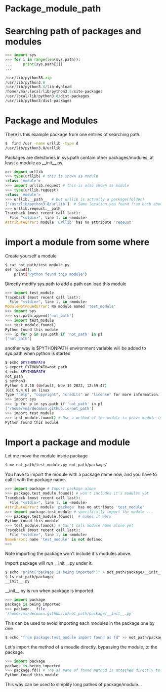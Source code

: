 # Package_module_path



# Searching path of packages and modules

```python
>>> import sys
>>> for i in range(len(sys.path)):
...     print(sys.path[i])
... 

/usr/lib/python38.zip
/usr/lib/python3.8
/usr/lib/python3.8/lib-dynload
/home/vma/.local/lib/python3.8/site-packages
/usr/local/lib/python3.8/dist-packages
/usr/lib/python3/dist-packages
```

# Package and Modules

There is this example package from one entries of searching path.

```bash
$  find /usr -name urllib -type d
/usr/lib/python3.8/urllib
```
Packages are directories in sys.path contain other packages/modules, at least a module as \_\_init__.py.

```python
>>> import urllib 
>>> type(urllib) # this is shown as module
<class 'module'>
>>> import urllib.request # this is also shown as module
>>> type(urllib.request)
<class 'module'>
>>> urllib.__path__  # but urllib is actually a package(folder)
['/usr/lib/python3.8/urllib']  # Same location you found from bash above
>>> urllib.reqeust.__path__
Traceback (most recent call last):
  File "<stdin>", line 1, in <module>
AttributeError: module 'urllib' has no attribute 'reqeust'
```
# import a module from some where
Create yourself a module

```bash
$ cat not_path/test_module.py 
def found():
    print("Python found this module")
```

Directly modify sys.path to add a path can load this module

```python
>>> import test_module
Traceback (most recent call last):
  File "<stdin>", line 1, in <module>
ModuleNotFoundError: No module named 'test_module'
>>> import sys
>>> sys.path.append('not_path')
>>> import test_module
>>> test_module.found()
Python found this module
>>> [p for p in sys.path if 'not_path' in p]
['not_path']
```

another way is $PYTHONPATH environment variable will be added to sys.path when python is started

```bash
$ echo $PYTHONPATH
$ export PYTHONPATH=not_path
$ echo $PYTHONPATH
not_path
$ python3
Python 3.8.10 (default, Nov 14 2022, 12:59:47) 
[GCC 9.4.0] on linux
Type "help", "copyright", "credits" or "license" for more information.
>>> import sys
>>> [p for p in sys.path if 'not_path' in p]
['/home/vma/decmaxn.github.io/not_path']
>>> import test_module
>>> test_module.found() # Use a method of the module to prove module is imported properly
Python found this module
```

# Import a package and module

Let me move the module inside package

```bash
$ mv not_path/test_module.py not_path/package/
```
You have to import the module with a package name now, and you have to call it with the package name. 

```python
>>> import package # Import package alone
>>> package.test_module.found() # won't includes it's modules yet
Traceback (most recent call last):
  File "<stdin>", line 1, in <module>
AttributeError: module 'package' has no attribute 'test_module'
>>> import package.test_module # specifically import the module ...
>>> package.test_module.found()  # makes it work
Python found this module
>>> test_module.found() # Can't call module name alone yet
Traceback (most recent call last):
  File "<stdin>", line 1, in <module>
NameError: name 'test_module' is not defined
>>> 
```
Note importing the package won't include it's modules above.

Import package will run \_\_init__.py under it.

```bash
$ echo "print('package is being imported')" > not_path/package/__init__.py
$ ls not_path/package/
__init__.py
```
\_\_init__.py is run when package is imported

```python
>>> import package
package is being imported  
>>> package.__file__
'/home/vma/decmaxn.github.io/not_path/package/__init__.py'
```

This can be used to avoid importing each modules in the package one by one

```bash
$ echo "from package.test_module import found as fd" >> not_path/package/__init__.py 
```
Let's import the method of a moudle directly, bypassing the module, to the package.

```python
>>> import package
package is being imported
>>> package.fd() # The as name of found method is attached directly to the package
Python found this module
```
This way can be used to simplify long pathes of package/module...
